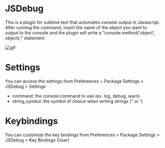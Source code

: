 # JSDebug

This is a plugin for sublime text that automates console output in Javascript.
After running the command, insert the name of the object you want to output to the console and the plugin will write a "console.method('object', object);" statement.

![gif](http://i.imgur.com/M1HGkaB.gif)

# Settings

You can access the settings from Preferences > Package Settings > JSDebug > Settings
- command: the console command to use (ex. log, debug, warn)
- string_symbol: the symbol of choice when writing strings (" or ')

# Keybindings

You can customize the key bindings from Preferences > Package Settings > JSDebug > Key Bindings (User)
